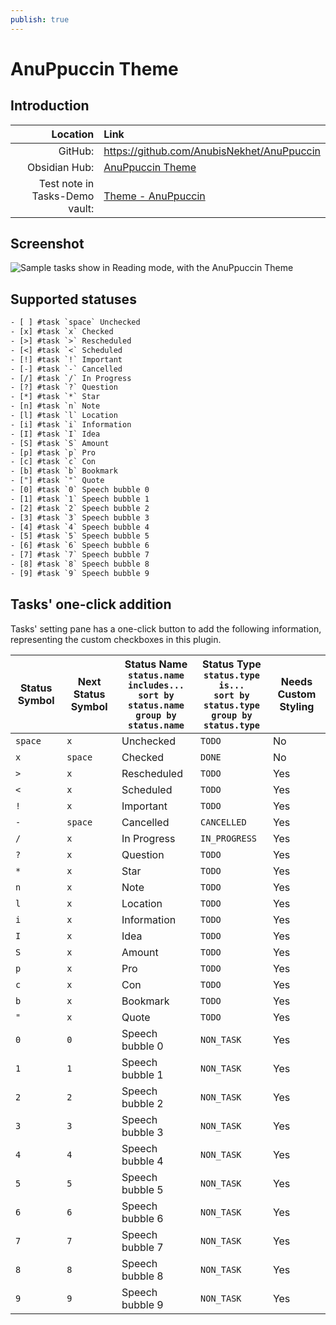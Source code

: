 ```yaml
---
publish: true
---
```


# AnuPpuccin Theme

## Introduction

|                       Location | Link                                                                                                                                                        |
| ------------------------------:|:----------------------------------------------------------------------------------------------------------------------------------------------------------- |
|                        GitHub: | <https://github.com/AnubisNekhet/AnuPpuccin>                                                                                                                |
|                  Obsidian Hub: | [AnuPpuccin Theme](https://publish.obsidian.md/hub/02+-+Community+Expansions/02.05+All+Community+Expansions/Themes/AnuPpuccin)                              |
| Test note in Tasks-Demo vault: | [Theme - AnuPpuccin](https://github.com/obsidian-tasks-group/obsidian-tasks/blob/main/resources/sample_vaults/Tasks-Demo/Styling/Theme%20-%20AnuPpuccin.md) |

## Screenshot

![Sample tasks show in Reading mode, with the AnuPpuccin Theme](../../../images/theme-anuppuccin-reading-view.png)

## Supported statuses

<!-- snippet: DocsSamplesForStatuses.test.Theme_AnuPpuccin_Text.approved.txt -->
```txt
- [ ] #task `space` Unchecked
- [x] #task `x` Checked
- [>] #task `>` Rescheduled
- [<] #task `<` Scheduled
- [!] #task `!` Important
- [-] #task `-` Cancelled
- [/] #task `/` In Progress
- [?] #task `?` Question
- [*] #task `*` Star
- [n] #task `n` Note
- [l] #task `l` Location
- [i] #task `i` Information
- [I] #task `I` Idea
- [S] #task `S` Amount
- [p] #task `p` Pro
- [c] #task `c` Con
- [b] #task `b` Bookmark
- ["] #task `"` Quote
- [0] #task `0` Speech bubble 0
- [1] #task `1` Speech bubble 1
- [2] #task `2` Speech bubble 2
- [3] #task `3` Speech bubble 3
- [4] #task `4` Speech bubble 4
- [5] #task `5` Speech bubble 5
- [6] #task `6` Speech bubble 6
- [7] #task `7` Speech bubble 7
- [8] #task `8` Speech bubble 8
- [9] #task `9` Speech bubble 9
```
<!-- endSnippet -->

## Tasks' one-click addition

Tasks' setting pane has a one-click button to add the following information, representing the custom checkboxes in this plugin.

<!-- placeholder to force blank line before included text --><!-- include: DocsSamplesForStatuses.test.Theme_AnuPpuccin_Table.approved.md -->

| Status Symbol | Next Status Symbol | Status Name<br>`status.name includes...`<br>`sort by status.name`<br>`group by status.name` | Status Type<br>`status.type is...`<br>`sort by status.type`<br>`group by status.type` | Needs Custom Styling |
| ----- | ----- | ----- | ----- | ----- |
| `space` | `x` | Unchecked | `TODO` | No |
| `x` | `space` | Checked | `DONE` | No |
| `>` | `x` | Rescheduled | `TODO` | Yes |
| `<` | `x` | Scheduled | `TODO` | Yes |
| `!` | `x` | Important | `TODO` | Yes |
| `-` | `space` | Cancelled | `CANCELLED` | Yes |
| `/` | `x` | In Progress | `IN_PROGRESS` | Yes |
| `?` | `x` | Question | `TODO` | Yes |
| `*` | `x` | Star | `TODO` | Yes |
| `n` | `x` | Note | `TODO` | Yes |
| `l` | `x` | Location | `TODO` | Yes |
| `i` | `x` | Information | `TODO` | Yes |
| `I` | `x` | Idea | `TODO` | Yes |
| `S` | `x` | Amount | `TODO` | Yes |
| `p` | `x` | Pro | `TODO` | Yes |
| `c` | `x` | Con | `TODO` | Yes |
| `b` | `x` | Bookmark | `TODO` | Yes |
| `"` | `x` | Quote | `TODO` | Yes |
| `0` | `0` | Speech bubble 0 | `NON_TASK` | Yes |
| `1` | `1` | Speech bubble 1 | `NON_TASK` | Yes |
| `2` | `2` | Speech bubble 2 | `NON_TASK` | Yes |
| `3` | `3` | Speech bubble 3 | `NON_TASK` | Yes |
| `4` | `4` | Speech bubble 4 | `NON_TASK` | Yes |
| `5` | `5` | Speech bubble 5 | `NON_TASK` | Yes |
| `6` | `6` | Speech bubble 6 | `NON_TASK` | Yes |
| `7` | `7` | Speech bubble 7 | `NON_TASK` | Yes |
| `8` | `8` | Speech bubble 8 | `NON_TASK` | Yes |
| `9` | `9` | Speech bubble 9 | `NON_TASK` | Yes |

<!-- placeholder to force blank line after included text --><!-- endInclude -->
